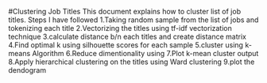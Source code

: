 #Clustering Job Titles
This document explains how to cluster list of job titles.
Steps I have followed 
    1.Taking random sample from the list of jobs and  tokenizing each title
    2.Vectorizing the titles using tf-idf vectorization technique
    3.calculate distance b/n each titles and create distance matrix
    4.Find optimal k using silhouette scores for each sample
    5.cluster using k-means Algorithm
    6.Reduce dimentionality using 
    7.Plot k-mean cluster output
    8.Apply hierarchical clustering on the titles using Ward clustering
    9.plot the dendogram 
